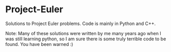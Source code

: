 # Project-Euler
Solutions to Project Euler problems. Code is mainly in Python and C++.


Note: Many of these solutions were written by me many years ago when I was still learning python, so I am sure there is some truly terrible code to be found. You have been warned :)
